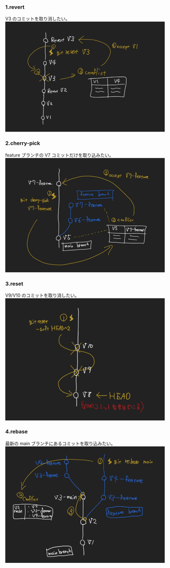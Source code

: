 ### 1.revert

V3 のコミットを取り消したい。
![](img/1.revert.png)

### 2.cherry-pick

feature ブランチの V7 コミットだけを取り込みたい。
![](img/2.cherry-pick.png)

### 3.reset

V9/V10 のコミットを取り消したい。
![](img/3.reset.png)

### 4.rebase

最新の main ブランチにあるコミットを取り込みたい。
![](img/4.rebase.png)
